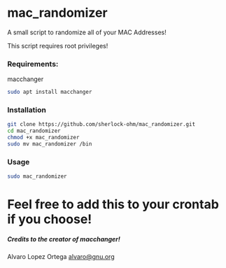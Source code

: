 # mac_randomizer
A small script to randomize all of your MAC Addresses!

This script requires root privileges!

### Requirements:

macchanger
```bash
sudo apt install macchanger
```

### Installation

```bash
git clone https://github.com/sherlock-ohm/mac_randomizer.git
cd mac_randomizer
chmod +x mac_randomizer
sudo mv mac_randomizer /bin
```

### Usage

```bash
sudo mac_randomizer
```

# Feel free to add this to your crontab if you choose!

##### Credits to the creator of macchanger!
Alvaro Lopez Ortega <alvaro@gnu.org>
